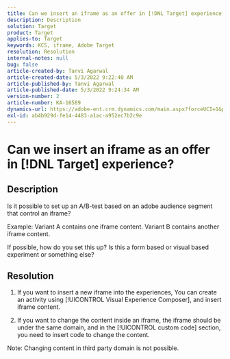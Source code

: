 ```yaml
---
title: Can we insert an iframe as an offer in [!DNL Target] experience?
description: Description
solution: Target
product: Target
applies-to: Target
keywords: KCS, iframe, Adobe Target
resolution: Resolution
internal-notes: null
bug: false
article-created-by: Tanvi Agarwal
article-created-date: 5/3/2022 9:22:40 AM
article-published-by: Tanvi Agarwal
article-published-date: 5/3/2022 9:24:34 AM
version-number: 2
article-number: KA-16589
dynamics-url: https://adobe-ent.crm.dynamics.com/main.aspx?forceUCI=1&pagetype=entityrecord&etn=knowledgearticle&id=1975388e-c2ca-ec11-a7b5-6045bd00dca1
exl-id: ab4b929d-fe14-4483-a1ac-a952ec7b2c9e
---
```

# Can we insert an iframe as an offer in [!DNL Target] experience?

## Description


Is it possible to set up an A/B-test based on an adobe audience segment that control an iframe?



Example: Variant A contains one iframe content. Variant B contains another iframe content.

If possible, how do you set this up? Is this a form based or visual based experiment or something else?


## Resolution


1. If you want to insert a new iframe into the experiences, You can create an activity using [!UICONTROL Visual Experience Composer], and insert iframe content.

2. If you want to change the content inside an iframe, the iframe should be under the same domain, and in the [!UICONTROL custom code] section, you need to insert code to change the content.



Note: Changing content in third party domain is not possible.
